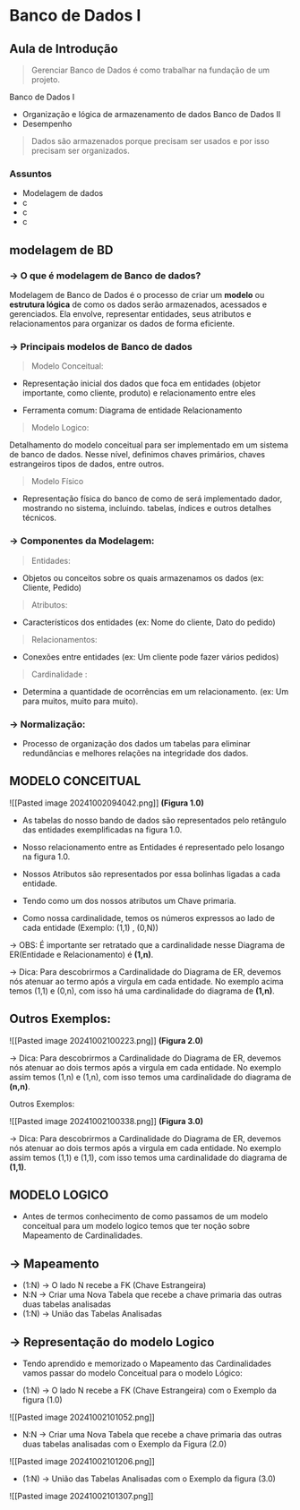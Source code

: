 # Banco de Dados I

## Aula de Introdução

> Gerenciar Banco de Dados é como trabalhar na fundação de um projeto.

Banco de Dados I 
- Organização e lógica de armazenamento de dados
Banco de Dados II
- Desempenho

> Dados são armazenados porque precisam ser usados e por isso precisam ser organizados.

### Assuntos

- Modelagem de dados
- c
- c
- c

## modelagem de BD

### → O que é modelagem de Banco de dados?

Modelagem de Banco de Dados é o processo de criar um **modelo** ou **estrutura lógica** de como os dados serão armazenados, acessados e gerenciados. Ela envolve, representar entidades, seus atributos e relacionamentos para organizar os dados de forma eficiente.

### → Principais modelos de Banco de dados

 > Modelo Conceitual:

* Representação inicial dos dados que foca em entidades (objetor importante, como cliente, produto) e relacionamento entre eles

*  Ferramenta comum: Diagrama de entidade Relacionamento

> Modelo Logico:
 
Detalhamento do modelo conceitual para ser implementado em um sistema de banco de dados.
Nesse nível, definimos chaves primários, chaves estrangeiros tipos de dados, entre outros.

> Modelo Físico

* Representação física do banco de como de será implementado dador, mostrando no sistema, incluindo. tabelas, índices e outros detalhes técnicos.

### → Componentes da Modelagem:

> Entidades:

- Objetos ou conceitos sobre os quais armazenamos os dados (ex: Cliente, Pedido)

>  Atributos:

- Característicos dos entidades (ex: Nome do cliente, Dato do pedido)

> Relacionamentos: 

- Conexões entre entidades (ex: Um cliente pode fazer vários pedidos)

>Cardinalidade :

- Determina a quantidade de ocorrências em um relacionamento. (ex: Um para muitos, muito para muito).

### → Normalização:

* Processo de organização dos dados um tabelas para eliminar redundâncias e melhores relações na integridade dos dados.


## MODELO CONCEITUAL


![[Pasted image 20241002094042.png]]
								**(Figura 1.0)** 

- As tabelas do nosso bando de dados são representados pelo retângulo das entidades exemplificadas na figura 1.0. 

- Nosso relacionamento entre as Entidades é representado pelo losango na figura 1.0.

- Nossos Atributos são representados por essa bolinhas ligadas a cada entidade.

- Tendo como um dos nossos atributos um Chave primaria. 

- Como nossa cardinalidade, temos os números expressos ao lado de cada entidade                (Exemplo: (1,1) , (0,N))

→ OBS: É importante ser retratado que a cardinalidade nesse Diagrama de ER(Entidade e Relacionamento) é **(1,n)**.

→ Dica: Para descobrirmos a Cardinalidade do Diagrama de ER, devemos nós atenuar ao termo após a virgula em cada entidade. No exemplo acima temos (1,1) e (0,n), com isso há uma cardinalidade do diagrama de **(1,n)**.

## Outros Exemplos: 

![[Pasted image 20241002100223.png]]
								**(Figura 2.0)** 

→ Dica: Para descobrirmos a Cardinalidade do Diagrama de ER, devemos nós atenuar ao dois termos após a virgula em cada entidade. No exemplo assim temos (1,n) e (1,n), com isso temos uma cardinalidade do diagrama de **(n,n)**.

Outros Exemplos: 

![[Pasted image 20241002100338.png]]
								**(Figura 3.0)** 
								
→ Dica: Para descobrirmos a Cardinalidade do Diagrama de ER, devemos nós atenuar ao dois termos após a virgula em cada entidade. No exemplo assim temos (1,1) e (1,1), com isso temos uma cardinalidade do diagrama de **(1,1)**.


## MODELO LOGICO

- Antes de termos conhecimento de como passamos de um modelo conceitual para um modelo logico temos que ter noção sobre Mapeamento de Cardinalidades.

## → Mapeamento

- (1:N) → O lado N recebe a FK (Chave Estrangeira)
- N:N → Criar uma Nova Tabela que recebe a chave primaria das outras duas tabelas analisadas
- (1:N) → União das Tabelas Analisadas

## → Representação do modelo Logico 

- Tendo aprendido e memorizado o Mapeamento das Cardinalidades vamos passar do modelo Conceitual para o modelo Lógico:

- (1:N) → O lado N recebe a FK (Chave Estrangeira) com o Exemplo da figura (1.0)

![[Pasted image 20241002101052.png]]


- N:N → Criar uma Nova Tabela que recebe a chave primaria das outras duas tabelas analisadas com o Exemplo da Figura (2.0)

![[Pasted image 20241002101206.png]]


- (1:N) → União das Tabelas Analisadas com o Exemplo da figura (3.0)

![[Pasted image 20241002101307.png]]